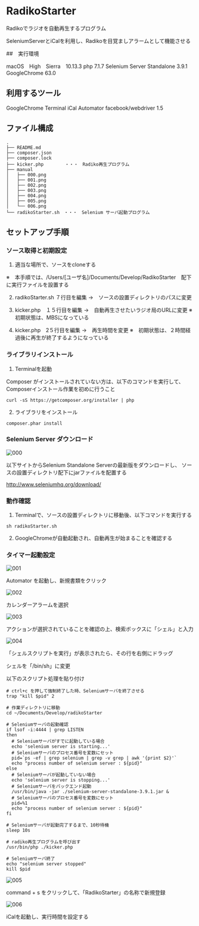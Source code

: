 # RadikoStarter
Radikoでラジオを自動再生するプログラム

SeleniumServerとiCalを利用し、Radikoを目覚ましアラームとして機能させる

##　実行環境

macOS　High　Sierra　10.13.3
php 7.1.7
Selenium Server Standalone 3.9.1
GoogleChrome 63.0

## 利用するツール

GoogleChrome
Terminal
iCal
Automator
facebook/webdriver 1.5

## ファイル構成

```
.
├── README.md
├── composer.json
├── composer.lock
├── kicker.php   　　　・・・　Radiko再生プログラム
├── manual
│   ├── 000.png
│   ├── 001.png
│   ├── 002.png
│   ├── 003.png
│   ├── 004.png
│   ├── 005.png
│   └── 006.png
└── radikoStarter.sh　・・・　Selenium サーバ起動プログラム 
```

## セットアップ手順

### ソース取得と初期設定

1. 適当な場所で、ソースをcloneする

※　本手順では、/Users/[ユーザ名]/Documents/Develop/RadikoStarter　配下に実行ファイルを設置する

2. radikoStarter.sh ７行目を編集
→　ソースの設置ディレクトリのパスに変更

3. kicker.php　１５行目を編集
→　自動再生させたいラジオ局のURLに変更
※　初期状態は、MBSになっている

4. kicker.php　2５行目を編集
→　再生時間を変更
※　初期状態は、２時間経過後に再生が終了するようになっている

### ライブラリインストール

1. Terminalを起動

Composer がインストールされていない方は、以下のコマンドを実行して、Composerインストール作業を初めに行うこと

```
curl -sS https://getcomposer.org/installer | php
```

2. ライブラリをインストール

```
composer.phar install
```

### Selenium Server ダウンロード

![000](./manual/000.png)

以下サイトからSelenium Standalone Serverの最新版をダウンロードし、
ソースの設置ディレクトリ配下にjarファイルを配置する

http://www.seleniumhq.org/download/

### 動作確認

1. Terminalで、ソースの設置ディレクトリに移動後、以下コマンドを実行する

```
sh radikoStarter.sh
```

2. GoogleChromeが自動起動され、自動再生が始まることを確認する

### タイマー起動設定

![001](./manual/001.png)

Automator を起動し、新規書類をクリック

![002](./manual/002.png)

カレンダーアラームを選択

![003](./manual/003.png)

アクションが選択されていることを確認の上、検索ボックスに「シェル」と入力

![004](./manual/004.png)

「シェルスクリプトを実行」が表示されたら、その行を右側にドラッグ

シェルを「/bin/sh」に変更

以下のスクリプト処理を貼り付け

```
# ctrl+c を押して強制終了した時、Seleniumサーバを終了させる
trap "kill $pid" 2

# 作業ディレクトリに移動
cd ~/Documents/Develop/radikoStarter

# Seleniumサーバの起動確認
if lsof -i:4444 | grep LISTEN
then
  # Seleniumサーバがすでに起動している場合
  echo 'selenium server is starting...'
  # Seleniumサーバのプロセス番号を変数にセット
  pid=`ps -ef | grep selenium | grep -v grep | awk '{print $2}'`
  echo "process number of selenium server : ${pid}"
else
  # Seleniumサーバが起動していない場合
  echo 'selenium server is stopping...'
  # Seleniumサーバをバックエンド起動
  /usr/bin/java -jar ./selenium-server-standalone-3.9.1.jar &
  # Seleniumサーバのプロセス番号を変数にセット
  pid=%1
  echo "process number of selenium server : ${pid}"
fi

# Seleniumサーバが起動完了するまで、10秒待機
sleep 10s

# radiko再生プログラムを呼び出す
/usr/bin/php ./kicker.php

# Seleniumサーバ終了
echo "selenium server stopped"
kill $pid
```

![005](./manual/005.png)

command + s をクリックして、「RadikoStarter」の名称で新規登録

![006](./manual/006.png)

iCalを起動し、実行時間を設定する
